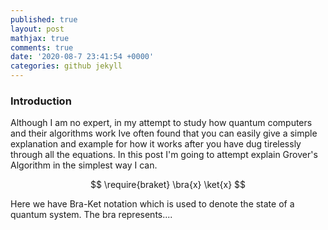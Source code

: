```yaml
---
published: true
layout: post
mathjax: true
comments: true
date: '2020-08-7 23:41:54 +0000'
categories: github jekyll
---
```



### Introduction

Although I am no expert, in my attempt to study how quantum computers and their algorithms work Ive often found that you can easily give a simple explanation and example for how it works after you have dug tirelessly through all the equations. In this post I'm going to attempt explain Grover's Algorithm in the simplest way I can.

$$ \require{braket} \bra{x} \ket{x} $$

Here we have Bra-Ket notation which is used to denote the state of a quantum system. The bra represents....
